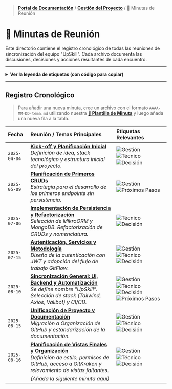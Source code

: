 > **[Portal de Documentación](../../README.md)** / **[Gestión del Proyecto](../README.md)** / 📝 Minutas de Reunión

# 📝 Minutas de Reunión

Este directorio contiene el registro cronológico de todas las reuniones de sincronización del equipo "UpSkill". Cada archivo documenta las discusiones, decisiones y acciones resultantes de cada encuentro.

---

<details>
  <summary><strong>Ver la leyenda de etiquetas (con código para copiar)</strong></summary>
  <br>
  <blockquote>
    Utiliza la columna "Código" para copiar y pegar rápidamente las etiquetas en la tabla de minutas.
  </blockquote>

| Etiqueta                                                                                  | Significado                                                 | Código para Copiar                                                                          |
| :---------------------------------------------------------------------------------------- | :---------------------------------------------------------- | :------------------------------------------------------------------------------------------ |
| ![Decisión](https://img.shields.io/badge/DECISIÓN-28a745?style=for-the-badge)             | Se ha tomado una decisión final y vinculante sobre un tema. | `![Decisión](https://img.shields.io/badge/DECISIÓN-28a745?style=for-the-badge)`             |
| ![Técnico](https://img.shields.io/badge/TÉCNICO-007bff?style=for-the-badge)               | Discusión sobre arquitectura, código, API, etc.             | `![Técnico](https://img.shields.io/badge/TÉCNICO-007bff?style=for-the-badge)`               |
| ![Gestión](https://img.shields.io/badge/GESTIÓN-fd7e14?style=for-the-badge)               | Discusión sobre el proceso, plazos, tareas o tablero.       | `![Gestión](https://img.shields.io/badge/GESTIÓN-fd7e14?style=for-the-badge)`               |
| ![Bloqueo](https://img.shields.io/badge/BLOQUEO-dc3545?style=for-the-badge)               | Un impedimento o problema que está frenando el progreso.    | `![Bloqueo](https://img.shields.io/badge/BLOQUEO-dc3545?style=for-the-badge)`               |
| ![Próximos Pasos](https://img.shields.io/badge/PRÓXIMOS_PASOS-6f42c1?style=for-the-badge) | Define una acción o tarea concreta que se debe realizar.    | `![Próximos Pasos](https://img.shields.io/badge/PRÓXIMOS_PASOS-6f42c1?style=for-the-badge)` |
| ![Duda](https://img.shields.io/badge/DUDA-ffc107?style=for-the-badge)                     | Un tema que requiere investigación o no tiene respuesta.    | `![Duda](https://img.shields.io/badge/DUDA-ffc107?style=for-the-badge)`                     |

</details>

---

## Registro Cronológico

> Para añadir una nueva minuta, cree un archivo con el formato `AAAA-MM-DD-tema.md` utilizando nuestra **[📄 Plantilla de Minuta](./plantilla-minuta.md)** y luego añada una nueva fila a la tabla.

| Fecha        | Reunión / Temas Principales                                                                                                                                                                                | Etiquetas Relevantes                                                                                                                                                                                                                                                                                                            |
| :----------- | :--------------------------------------------------------------------------------------------------------------------------------------------------------------------------------------------------------- | :------------------------------------------------------------------------------------------------------------------------------------------------------------------------------------------------------------------------------------------------------------------------------------------------------------------------------ |
| `2025-04-04` | **[Kick-off y Planificación Inicial](./2025-04-04-planificacion-inicial.md)** <br> _Definición de idea, stack tecnológico y estructura inicial del proyecto._                                              | ![Gestión](https://img.shields.io/badge/GESTIÓN-fd7e14?style=for-the-badge) ![Técnico](https://img.shields.io/badge/TÉCNICO-007bff?style=for-the-badge) ![Decisión](https://img.shields.io/badge/DECISIÓN-28a745?style=for-the-badge)                                                                                           |
| `2025-05-09` | **[Planificación de Primeros CRUDs](./2025-05-09-planificacion-cruds.md)** <br> _Estrategia para el desarrollo de los primeros endpoints sin persistencia._                                                | ![Gestión](https://img.shields.io/badge/GESTIÓN-fd7e14?style=for-the-badge) ![Próximos Pasos](https://img.shields.io/badge/PRÓXIMOS_PASOS-6f42c1?style=for-the-badge)                                                                                                                                                           |
| `2025-07-06` | **[Implementación de Persistencia y Refactorización](./2025-07-06-implementacion-persistencia.md)** <br> _Selección de MikroORM y MongoDB. Refactorización de CRUDs y nomenclatura._                       | ![Técnico](https://img.shields.io/badge/TÉCNICO-007bff?style=for-the-badge) ![Decisión](https://img.shields.io/badge/DECISIÓN-28a745?style=for-the-badge)                                                                                                                                                                       |
| `2025-07-15` | **[Autenticación, Servicios y Metodología](./2025-07-15-autenticacion-y-metodologia-de-trabajo.md)** <br> _Diseño de la autenticación con JWT y adopción del flujo de trabajo GitFlow._                    | ![Gestión](https://img.shields.io/badge/GESTIÓN-fd7e14?style=for-the-badge) ![Técnico](https://img.shields.io/badge/TÉCNICO-007bff?style=for-the-badge) ![Decisión](https://img.shields.io/badge/DECISIÓN-28a745?style=for-the-badge)                                                                                           |
| `2025-08-10` | **[Sincronización General: UI, Backend y Automatización](./2025-08-10-sincronizacion-general.md)** <br> _Se define nombre "UpSkill". Selección de stack (Tailwind, Axios, Valibot) y CI/CD._               | ![Gestión](https://img.shields.io/badge/GESTIÓN-fd7e14?style=for-the-badge) ![Técnico](https://img.shields.io/badge/TÉCNICO-007bff?style=for-the-badge) ![Decisión](https://img.shields.io/badge/DECISIÓN-28a745?style=for-the-badge) ![Próximos Pasos](https://img.shields.io/badge/PRÓXIMOS_PASOS-6f42c1?style=for-the-badge) |
| `2025-08-15` | **[Unificación de Proyecto y Documentación](./2025-08-15-unificacion-docs.md)** <br> _Migración a Organización de GitHub y estandarización de la documentación._                                           | ![Gestión](https://img.shields.io/badge/GESTIÓN-fd7e14?style=for-the-badge) ![Técnico](https://img.shields.io/badge/TÉCNICO-007bff?style=for-the-badge) ![Decisión](https://img.shields.io/badge/DECISIÓN-28a745?style=for-the-badge)                                                                                           |
| `2025-08-16` | **[Planificación de Vistas Finales y Organización](./2025-08-16-planificacion-vistas-finales.md)** <br> _Definición de estilo, permisos de GitHub, acceso a GitKraken y relevamiento de vistas faltantes._ | ![Gestión](https://img.shields.io/badge/GESTIÓN-fd7e14?style=for-the-badge) ![Técnico](https://img.shields.io/badge/TÉCNICO-007bff?style=for-the-badge) ![Decisión](https://img.shields.io/badge/DECISIÓN-28a745?style=for-the-badge)                                                                                           |
|              | _(Añada la siguiente minuta aquí)_                                                                                                                                                                         |                                                                                                                                                                                                                                                                                                                                 |
